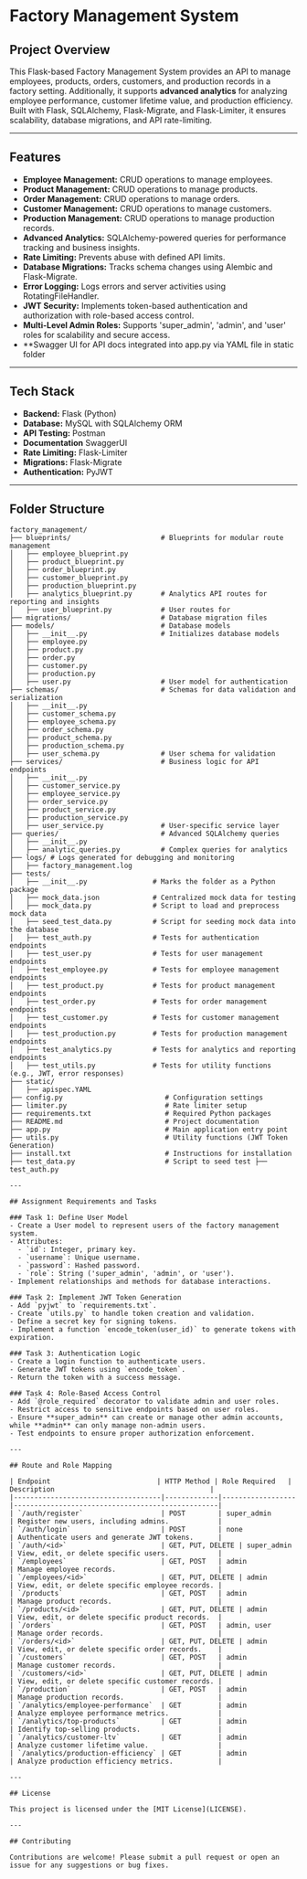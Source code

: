 # Factory Management System

## Project Overview

This Flask-based Factory Management System provides an API to manage employees, products, orders, customers, and production records in a factory setting. Additionally, it supports **advanced analytics** for analyzing employee performance, customer lifetime value, and production efficiency. Built with Flask, SQLAlchemy, Flask-Migrate, and Flask-Limiter, it ensures scalability, database migrations, and API rate-limiting.

---

## Features

- **Employee Management:** CRUD operations to manage employees.
- **Product Management:** CRUD operations to manage products.
- **Order Management:** CRUD operations to manage orders.
- **Customer Management:** CRUD operations to manage customers.
- **Production Management:** CRUD operations to manage production records.
- **Advanced Analytics:** SQLAlchemy-powered queries for performance tracking and business insights.
- **Rate Limiting:** Prevents abuse with defined API limits.
- **Database Migrations:** Tracks schema changes using Alembic and Flask-Migrate.
- **Error Logging:** Logs errors and server activities using RotatingFileHandler.
- **JWT Security:** Implements token-based authentication and authorization with role-based access control.
- **Multi-Level Admin Roles:** Supports 'super_admin', 'admin', and 'user' roles for scalability and secure access.
- **Swagger UI for API docs integrated into app.py via YAML file in static folder

---

## Tech Stack

- **Backend:** Flask (Python)
- **Database:** MySQL with SQLAlchemy ORM
- **API Testing:** Postman
- **Documentation** SwaggerUI
- **Rate Limiting:** Flask-Limiter
- **Migrations:** Flask-Migrate
- **Authentication:** PyJWT

---

## Folder Structure

```
factory_management/
├── blueprints/                      # Blueprints for modular route management
│   ├── employee_blueprint.py
│   ├── product_blueprint.py
│   ├── order_blueprint.py
│   ├── customer_blueprint.py
│   ├── production_blueprint.py
│   ├── analytics_blueprint.py       # Analytics API routes for reporting and insights
│   ├── user_blueprint.py            # User routes for 
├── migrations/                      # Database migration files
├── models/                          # Database models
│   ├── __init__.py                  # Initializes database models
│   ├── employee.py
│   ├── product.py
│   ├── order.py
│   ├── customer.py
│   ├── production.py
│   ├── user.py                      # User model for authentication
├── schemas/                         # Schemas for data validation and serialization
│   ├── __init__.py
│   ├── customer_schema.py
│   ├── employee_schema.py
│   ├── order_schema.py
│   ├── product_schema.py
│   ├── production_schema.py
│   ├── user_schema.py               # User schema for validation
├── services/                        # Business logic for API endpoints
│   ├── __init__.py
│   ├── customer_service.py
│   ├── employee_service.py
│   ├── order_service.py
│   ├── product_service.py
│   ├── production_service.py
│   ├── user_service.py              # User-specific service layer
├── queries/                         # Advanced SQLAlchemy queries
│   ├── __init__.py
│   ├── analytic_queries.py          # Complex queries for analytics
├── logs/ # Logs generated for debugging and monitoring
│   ├── factory_management.log
├── tests/ 
│   ├── __init__.py                # Marks the folder as a Python package
│   ├── mock_data.json             # Centralized mock data for testing
│   ├── mock_data.py               # Script to load and preprocess mock data
│   ├── seed_test_data.py          # Script for seeding mock data into the database
│   ├── test_auth.py               # Tests for authentication endpoints
│   ├── test_user.py               # Tests for user management endpoints
│   ├── test_employee.py           # Tests for employee management endpoints
│   ├── test_product.py            # Tests for product management endpoints
│   ├── test_order.py              # Tests for order management endpoints
│   ├── test_customer.py           # Tests for customer management endpoints
│   ├── test_production.py         # Tests for production management endpoints
│   ├── test_analytics.py          # Tests for analytics and reporting endpoints
│   ├── test_utils.py              # Tests for utility functions (e.g., JWT, error responses)
├── static/
│   ├── apispec.YAML 
├── config.py                         # Configuration settings
├── limiter.py                        # Rate limiter setup
├── requirements.txt                  # Required Python packages
├── README.md                         # Project documentation
├── app.py                            # Main application entry point
├── utils.py                          # Utility functions (JWT Token Generation)
├── install.txt                       # Instructions for installation
├── test_data.py                      # Script to seed test ├── test_auth.py

---

## Assignment Requirements and Tasks

### Task 1: Define User Model
- Create a User model to represent users of the factory management system.
- Attributes:
  - `id`: Integer, primary key.
  - `username`: Unique username.
  - `password`: Hashed password.
  - `role`: String ('super_admin', 'admin', or 'user').
- Implement relationships and methods for database interactions.

### Task 2: Implement JWT Token Generation
- Add `pyjwt` to `requirements.txt`.
- Create `utils.py` to handle token creation and validation.
- Define a secret key for signing tokens.
- Implement a function `encode_token(user_id)` to generate tokens with expiration.

### Task 3: Authentication Logic
- Create a login function to authenticate users.
- Generate JWT tokens using `encode_token`.
- Return the token with a success message.

### Task 4: Role-Based Access Control
- Add `@role_required` decorator to validate admin and user roles.
- Restrict access to sensitive endpoints based on user roles.
- Ensure **super_admin** can create or manage other admin accounts, while **admin** can only manage non-admin users.
- Test endpoints to ensure proper authorization enforcement.

---

## Route and Role Mapping

| Endpoint                          | HTTP Method | Role Required   | Description                                      |
|------------------------------------|-------------|------------------|--------------------------------------------------|
| `/auth/register`                   | POST        | super_admin      | Register new users, including admins.            |
| `/auth/login`                      | POST        | none             | Authenticate users and generate JWT tokens.      |
| `/auth/<id>`                       | GET, PUT, DELETE | super_admin   | View, edit, or delete specific users.            |
| `/employees`                       | GET, POST   | admin            | Manage employee records.                         |
| `/employees/<id>`                  | GET, PUT, DELETE | admin         | View, edit, or delete specific employee records. |
| `/products`                        | GET, POST   | admin            | Manage product records.                          |
| `/products/<id>`                   | GET, PUT, DELETE | admin         | View, edit, or delete specific product records.  |
| `/orders`                          | GET, POST   | admin, user      | Manage order records.                            |
| `/orders/<id>`                     | GET, PUT, DELETE | admin         | View, edit, or delete specific order records.    |
| `/customers`                       | GET, POST   | admin            | Manage customer records.                         |
| `/customers/<id>`                  | GET, PUT, DELETE | admin         | View, edit, or delete specific customer records. |
| `/production`                      | GET, POST   | admin            | Manage production records.                       |
| `/analytics/employee-performance`  | GET         | admin            | Analyze employee performance metrics.            |
| `/analytics/top-products`          | GET         | admin            | Identify top-selling products.                   |
| `/analytics/customer-ltv`          | GET         | admin            | Analyze customer lifetime value.                 |
| `/analytics/production-efficiency` | GET         | admin            | Analyze production efficiency metrics.           |

---

## License

This project is licensed under the [MIT License](LICENSE).

---

## Contributing

Contributions are welcome! Please submit a pull request or open an issue for any suggestions or bug fixes.
